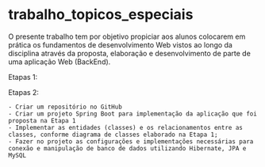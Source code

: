 # trabalho_topicos_especiais

O presente trabalho tem por objetivo propiciar aos alunos colocarem em prática os fundamentos
de desenvolvimento Web vistos ao longo da disciplina através da proposta, elaboração e
desenvolvimento de parte de uma aplicação Web (BackEnd).

Etapas 1: 

Etapas 2: 
    
    - Criar um repositório no GitHub
    - Criar um projeto Spring Boot para implementação da aplicação que foi proposta na Etapa 1
    - Implementar as entidades (classes) e os relacionamentos entre as classes, conforme diagrama de classes elaborado na Etapa 1;
    - Fazer no projeto as configurações e implementações necessárias para conexão e manipulação de banco de dados utilizando Hibernate, JPA e MySQL
